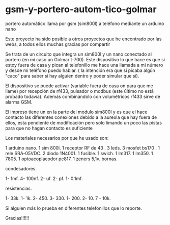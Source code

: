 # gsm-y-portero-autom-tico-golmar
portero automático llama por gsm (sim800l) a teléfono mediante un arduino nano

Este proyecto ha sido posible a otros proyectos que he encontrado por las webs, a todos ellos muchas gracias por compartir

Se trata de un circuito que integra un sim800l y un nano conectado al portero (en mi caso un Golmar t-700). Este dispositivo lo que hace es que si estoy fuera de casa y pican al telefonillo me hace una llamada a mi número y desde mi teléfono puedo hablar. ( la intención era que si picaba algún "caco" para saber si hay alguien dentro y poder simular que sí).


El dispositivo se puede activar (variable fuera de casa on para que me llame) por recepción de rf433, pulsador o modbus (este último no está probado todavía). Además combinándolo con volumétricos rf433 sirve de alarma GSM.

El impreso tiene un en la parte del modulo sim800l y es que el hace contacto las diferentes conexiones debido a la aureola que hay fuera de ellos, esta pendiente de modificación pero solo limando un poco las pistas para que no hagan contacto es suficiente


Los materiales necesarios por que he usado son:

1 arduino nano.
1 sim 800l.
1 receptor RF de 43 .
3 leds.
3 mosfet bs170 .
1 rele SRA-05VDC.
2 diodo 1N4001.
1 fusible.
1 swich.
1 lm317.
1 lm350.
1 7805.
1 optoacoplacodor pc817.
1 zeners 5,1v.
bornas.

condesadores.

1- 1mf.
4- 100nf.
2- uf.
2- pf.
1- 0.1mf.

resistencias.

1- 33k.
1- 1k.
2- 450.
3- 330.
1- 200.
2- 10.
7 - 10k.


Si álguien más lo prueba en diferentes telefonillos que lo reporte. 

Gracias!!!!!!
